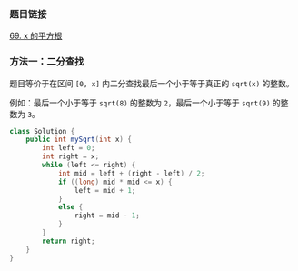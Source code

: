 ### 题目链接
[69. x 的平方根](https://leetcode.cn/problems/sqrtx)

### 方法一：二分查找
题目等价于在区间 `[0, x]` 内二分查找最后一个小于等于真正的 `sqrt(x)` 的整数。

例如：最后一个小于等于 `sqrt(8)` 的整数为 `2`，最后一个小于等于 `sqrt(9)` 的整数为 `3`。

```Java
class Solution {
    public int mySqrt(int x) {
        int left = 0;
        int right = x;
        while (left <= right) {
            int mid = left + (right - left) / 2;
            if ((long) mid * mid <= x) {
                left = mid + 1;
            }
            else {
                right = mid - 1;
            }
        }
        return right;
    }
}
```